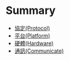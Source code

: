 # Summary

* [協定(Protocol)](protocol/README.md)
* [平台(Platform)](Platform/README.md/readmemd.md)
* [硬體(Hardware)](hardware/README.md)
* [通訊(Communicate)](Communicate/README.md)

